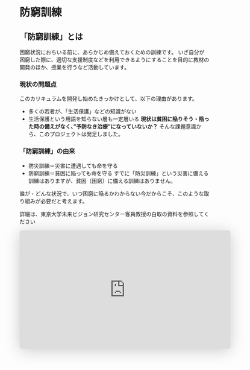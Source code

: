 # 防窮訓練

## 「防窮訓練」とは
困窮状況におちいる前に、あらかじめ備えておくための訓練です。
いざ自分が困窮した際に、適切な支援制度などを利用できるようにすることを目的に教材の開発のほか、授業を行うなど活動しています。

### 現状の問題点
このカリキュラムを開発し始めたきっかけとして、以下の理由があります。
- 多くの若者が、「生活保護」などの知識がない
- 生活保護という用語を知らない層も一定層いる
**現状は貧困に陥りそう・陥った時の備えがなく、”予防なき治療”になっていないか？** そんな課題意識から、このプロジェクトは発足しました。

### 「防窮訓練」の由来
- 防災訓練＝災害に遭遇しても命を守る
- 防窮訓練＝貧困に陥っても命を守る
すでに「防災訓練」という災害に備える訓練はありますが、貧困（困窮）に備える訓練はありません。

誰が・どんな状況で、いつ困窮に陥るかわからない今だからこそ、このような取り組みが必要だと考えます。


詳細は、東京大学未来ビジョン研究センター客員教授の白取の資料を参照してください
<iframe class="speakerdeck-iframe" frameborder="0" src="https://speakerdeck.com/player/b00db69e00604b3482e4092396a1a71d" title="防窮訓練" allowfullscreen="true" mozallowfullscreen="true" webkitallowfullscreen="true" style="border: 0px; background: padding-box padding-box rgba(0, 0, 0, 0.1); margin: 0px; padding: 0px; border-radius: 6px; box-shadow: rgba(0, 0, 0, 0.2) 0px 5px 40px; width: 560px; height: 314px;" data-ratio="1.78343949044586"></iframe>